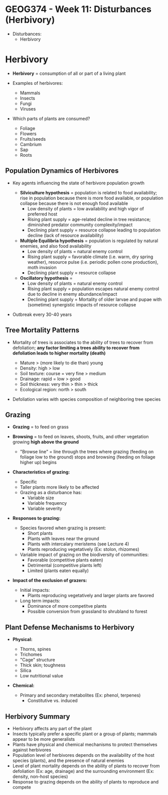 # GEOG374 - Week 11: Disturbances (Herbivory)
- Disturbances:
    - Herbivory

# Herbivory
- **Herbivory** = consumption of all or part of a living plant

- Examples of herbivores:
    - Mammals
    - Insects
    - Fungi
    - Viruses

- Which parts of plants are consumed?
    - Foliage
    - Flowers
    - Fruits/seeds
    - Cambrium
    - Sap
    - Roots

## Population Dynamics of Herbivores
- Key agents influencing the state of herbivore population growth
    - **Silviculture hypothesis** = population is related to food availability; rise in population because there is more food available, or population collapse because there is not enough food available
        - Low density of plants = low availability and high vigor of preferred host
        - Rising plant supply = age-related decline in tree resistance; diminished predator community complexity/impact
        - Declining plant supply = resource collapse leading to population decline (lack of resource availability)
    - **Multiple Equilibria hypothesis** = population is regulated by natural enemies, and also food availability
        - Low density of plants = natural enemy control
        - Rising plant supply = favorable climate (i.e. warm, dry spring weather), resource pulse (i.e. periodic pollen cone production), moth invasion
        - Declining plant supply = resource collapse
    - **Oscillatory hypothesis** = 
        - Low density of plants = natural enemy control
        - Rising plant supply = population escapes natural enemy control due to decline in enemy abundance/impact
        - Declining plant supply = Mortality of older larvae and pupae with (sometime) synergistic impacts of resource collapse

- Outbreak every 30-40 years

## Tree Mortality Patterns
- Mortality of trees is associates to the ability of trees to recover from defoliation; **any factor limiting a trees ability to recover from defoliation leads to higher mortality (death)**
    - Mature > (more likely to die than) young
    - Density: high > low
    - Soil texture: course = very fine > medium
    - Drainage: rapid = low > good
    - Soil thickness: very thin > thin > thick
    - Ecological region: north > south

- Defoliation varies with species composition of neighboring tree species

## Grazing
- **Grazing** = to feed on grass
- **Browsing** = to feed on leaves, shoots, fruits, and other vegetation growing **high above the ground**
    - "Browse line" = line through the trees where grazing (feeding on foliage low to the ground) stops and browsing (feeding on foliage higher up) begins

- **Characteristics of grazing:**
    - Specific
    - Taller plants more likely to be affected
    - Grazing as a disturbance has:
        - Variable size
        - Variable frequency
        - Variable severity

- **Responses to grazing:**
    - Species favored when grazing is present:
        - Short plants
        - Plants with leaves near the ground
        - Plants with intercalary meristems (see Lecture 4)
        - Plants reproducing vegetatively (Ex: stolon, rhizomes)
    - Variable impact of grazing on the biodiversity of communities:
        - Favorable (competitive plants eaten)
        - Detrimental (competitive plants left)
        - Limited (plants eaten equally)

- **Impact of the exclusion of grazers:**
    - Initial impacts:  
        - Plants reproducing vegetatively and larger plants are favored
    - Long term impacts:
        - Dominance of more competitve plants
        - Possible conversion from grassland to shrubland to forest

## Plant Defense Mechanisms to Herbivory
- **Physical:**
    - Thorns, spines
    - Trichomes
    - "Cage" structure
    - Thick skin; toughness
    - Silica
    - Low nutritional value

- **Chemical:**
    - Primary and secondary metabolites (Ex: phenol, terpenes)
        - Constitutive vs. induced

## Herbivory Summary
- Herbivory affects any part of the plant
- Insects typically prefer a specific plant or a group of plants; mammals appear to be more generalists
- Plants have physical and chemical mechanisms to protect themselves against herbivores
- Population level of herbivores depends on the availability of the host species (plants), and the presence of natural enemies
- Level of plant mortality depends on the ability of plants to recover from defoliation (Ex: age, drainage) and the surrounding environment (Ex: density, non-host species)
- Response to grazing depends on the ability of plants to reproduce and compete